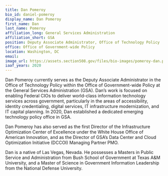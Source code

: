 ```yaml
---
title: Dan Pomeroy
bio_id: daniel-pomeroy
display_name: Dan Pomeroy
first_name: Dan
last_name: Pomeroy
affiliation_long: General Services Administration
affiliation_short: GSA
position: Deputy Associate Administrator, Office of Technology Policy
office: Office of Government-wide Policy
location: Washington, DC
email: 
image_url: https://assets.section508.gov/files/bio-images/pomeroy-dan.png
iaaf_years: 2020
---
```

Dan Pomeroy currently serves as the Deputy Associate Administrator in the Office of Technology Policy within the Office of Government-wide Policy at the General Services Administration (GSA). Dan’s work is focused on enabling Federal CIOs to deliver world-class information technology services across government, particularly in the areas of accessibility, identity credentialing, digital services, IT infrastructure modernization, and IT capital planning. In 2020, Dan established a dedicated emerging technology policy office in GSA.

Dan Pomeroy has also served as the first Director of the Infrastructure Optimization Center of Excellence under the White House Office of American Innovation, and as the Director of GSA’s Data Center and Cloud Optimization Initiative (DCCOI) Managing Partner PMO.

Dan is a native of Las Vegas, Nevada. He possesses a Masters in Public Service and Administration from Bush School of Government at Texas A&M University, and a Master of Science in Government Information Leadership from the National Defense University.